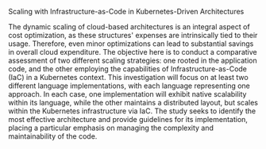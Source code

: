 Scaling with Infrastructure-as-Code in Kubernetes-Driven Architectures

The dynamic scaling of cloud-based architectures is an integral aspect of cost optimization, as these structures' expenses are intrinsically
tied to their usage. Therefore, even minor optimizations can lead to substantial savings in overall cloud expenditure.
The objective here is to conduct a comparative assessment of two different scaling strategies: one rooted in the application code, and the
other employing the capabilities of Infrastructure-as-Code (IaC) in a Kubernetes context. This investigation will focus on at least two
different language implementations, with each language representing one approach. In each case, one implementation will exhibit native
scalability within its language, while the other maintains a distributed layout, but scales within the Kubernetes infrastructure via IaC.
The study seeks to identify the most effective architecture and provide guidelines for its implementation, placing a particular emphasis on
managing the complexity and maintainability of the code.
